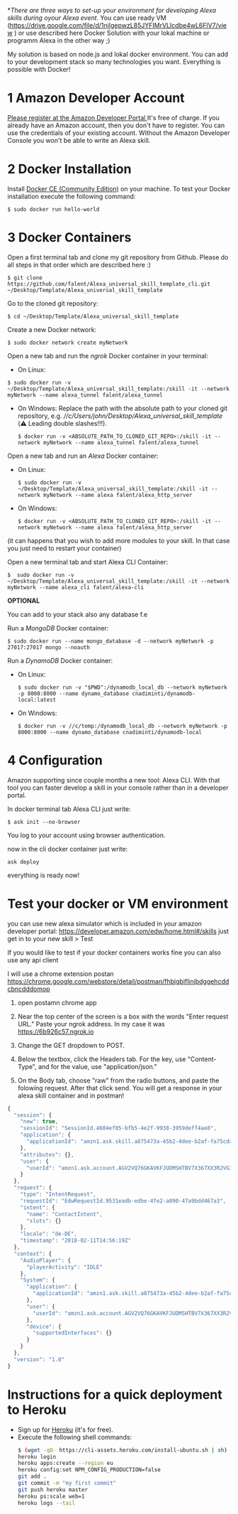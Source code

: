 **There are three ways to set-up your environment for developing Alexa skills during oyour Alexa event*. You can use ready VM (https://drive.google.com/file/d/1njIgepwzL85JYFIMrVLIcdbe4wL6FlV7/view ) or use described here Docker Solution with your lokal machine or programm Alexa in the other way ;)

My solution is based on node.js and lokal docker environment. You can add to your development stack so many technologies you want. Everything is possible with Docker!

# 1 Amazon Developer Account

[Please register at the Amazon Developer Portal ](http://developer.amazon.com/)
It's free of charge. If you already have an Amazon account, then you don't have to register. You can use the credentials of your existing account. Without the Amazon Developer Console you won't be able to write an Alexa skill.


# 2 Docker Installation

Install [Docker CE (Community Edition)](https://docs.docker.com/engine/installation/#desktop) on your machine. To test your Docker installation execute the following command:

`$ sudo docker run hello-world`

# 3 Docker Containers 

Open a first terminal tab and clone my git repository from Github. Please do all steps in that order which are described here :)

`$ git clone https://github.com/falent/Alexa_universal_skill_template_cli.git  ~/Desktop/Template/Alexa_universal_skill_template `

Go to the cloned git repository:

`$ cd ~/Desktop/Template/Alexa_universal_skill_template`

Create a new Docker network:

`$ sudo docker network create myNetwork`

Open a new tab and run the _ngrok_ Docker container in your terminal:

* On Linux:

`$ sudo docker run -v ~/Desktop/Template/Alexa_universal_skill_template:/skill -it --network myNetwork --name alexa_tunnel falent/alexa_tunnel `
  
* On Windows:
  Replace the path with the absolute path to your cloned git repository, e.g. _//c/Users/john/Desktop/Alexa_universal_skill_template_ (:warning: Leading double slashes!!!).

  `$ docker run -v <ABSOLUTE_PATH_TO_CLONED_GIT_REPO>:/skill -it --network myNetwork --name alexa_tunnel falent/alexa_tunnel`

Open a new tab and run an _Alexa_ Docker container:

* On Linux:

  `$ sudo docker run -v ~/Desktop/Template/Alexa_universal_skill_template:/skill -it --network myNetwork --name alexa falent/alexa_http_server`
  
* On Windows:

  `$ docker run -v <ABSOLUTE_PATH_TO_CLONED_GIT_REPO>:/skill -it --network myNetwork --name alexa falent/alexa_http_server`
  
(it can happens that you wish to add more modules to your skill. In that case you just need to restart your container)

Open a new terminal tab and start Alexa CLI Container:

  `$  sudo docker run -v ~/Desktop/Template/Alexa_universal_skill_template:/skill -it --network myNetwork --name alexa_cli falent/alexa-cli`


**OPTIONAL**

You can add to your stack also any database f.e

Run a _MongoDB_ Docker container:

`$ sudo docker run --name mongo_database -d --network myNetwork -p 27017:27017 mongo --noauth `

Run a _DynamoDB_ Docker container:

* On Linux:

  `$ sudo docker run -v "$PWD":/dynamodb_local_db --network myNetwork -p 8000:8000 --name dynamo_database cnadiminti/dynamodb-local:latest`

* On Windows:

  `$ docker run -v //c/temp:/dynamodb_local_db --network myNetwork -p 8000:8000 --name dynamo_database cnadiminti/dynamodb-local`


# 4 Configuration
Amazon supporting since couple months a new tool: Alexa CLI. With that tool you can faster develop a skill in your console rather than in a developer portal.

In docker terminal tab Alexa CLI just write:

  `$ ask init --no-browser`

You log to your account using browser authentication. 

now in the cli docker container just write:

  `ask deploy`

everything is ready now!


# Test your docker or VM environment

you can use new alexa simulator which is included in your amazon developer portal:
https://developer.amazon.com/edw/home.html#/skills
just get in to your new skill > Test

If you would like to test if your docker containers works fine you can also use any api client

I will use a chrome extension postan
https://chrome.google.com/webstore/detail/postman/fhbjgbiflinjbdggehcddcbncdddomop

1. open postamn chrome app 

2. Near the top center of the screen is a box with the words "Enter request URL." Paste your ngrok address. In my case it was https://6b926c57.ngrok.io

3. Change the GET dropdown to POST.

4. Below the textbox, click the Headers tab. For the key, use "Content-Type", and for the value, use "application/json."

5. On the Body tab, choose "raw" from the radio buttons, and paste the folowing request. After that click send. You will get a response in your alexa skill container and in postman!


```javascript
{
  "session": {
    "new": true,
    "sessionId": "SessionId.4604ef05-bfb5-4e2f-9938-3959deff4ae8",
    "application": {
      "applicationId": "amzn1.ask.skill.a875473a-45b2-4dee-b2af-fa75cda0a569"
    },
    "attributes": {},
    "user": {
      "userId": "amzn1.ask.account.AGV2VQ76GKAVKFJUDMSHTBV7X367XX3R2VG3QAQBABUGPSULXNDV5RBCGBDBTR4EMDAPYDQBNGR776NSTJ5LRNKFHRLOGCCXQ2J6ATWF7XZJAYQU45NGG5AFIVM5G3SJZ2VW7ACYWSC4YEGVJOPLL72RFHGKFXXHMCWRWDESXJJH2XTOQ53JODYYD4767AUZPRV3VLMXTVHBSWI"
    }
  },
  "request": {
    "type": "IntentRequest",
    "requestId": "EdwRequestId.9531eadb-edbe-4fe2-a090-47a9bdd467a3",
    "intent": {
      "name": "ContactIntent",
      "slots": {}
    },
    "locale": "de-DE",
    "timestamp": "2018-02-11T14:56:19Z"
  },
  "context": {
    "AudioPlayer": {
      "playerActivity": "IDLE"
    },
    "System": {
      "application": {
        "applicationId": "amzn1.ask.skill.a875473a-45b2-4dee-b2af-fa75cda0a569"
      },
      "user": {
        "userId": "amzn1.ask.account.AGV2VQ76GKAVKFJUDMSHTBV7X367XX3R2VG3QAQBABUGPSULXNDV5RBCGBDBTR4EMDAPYDQBNGR776NSTJ5LRNKFHRLOGCCXQ2J6ATWF7XZJAYQU45NGG5AFIVM5G3SJZ2VW7ACYWSC4YEGVJOPLL72RFHGKFXXHMCWRWDESXJJH2XTOQ53JODYYD4767AUZPRV3VLMXTVHBSWI"
      },
      "device": {
        "supportedInterfaces": {}
      }
    }
  },
  "version": "1.0"
}
```


# Instructions for a quick deployment to Heroku

* Sign up for [Heroku](https://signup.heroku.com/dc) (it's for free).
* Execute the following shell commands:
  ```bash
  $ (wget -qO- https://cli-assets.heroku.com/install-ubuntu.sh | sh)
  heroku login
  heroku apps:create --region eu
  heroku config:set NPM_CONFIG_PRODUCTION=false
  git add .
  git commit -m "my first commit"
  git push heroku master
  heroku ps:scale web=1
  heroku logs --tail
  ```

